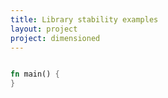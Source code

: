 ```yaml
---
title: Library stability examples
layout: project
project: dimensioned
---
```


```rust

fn main() {
}
```